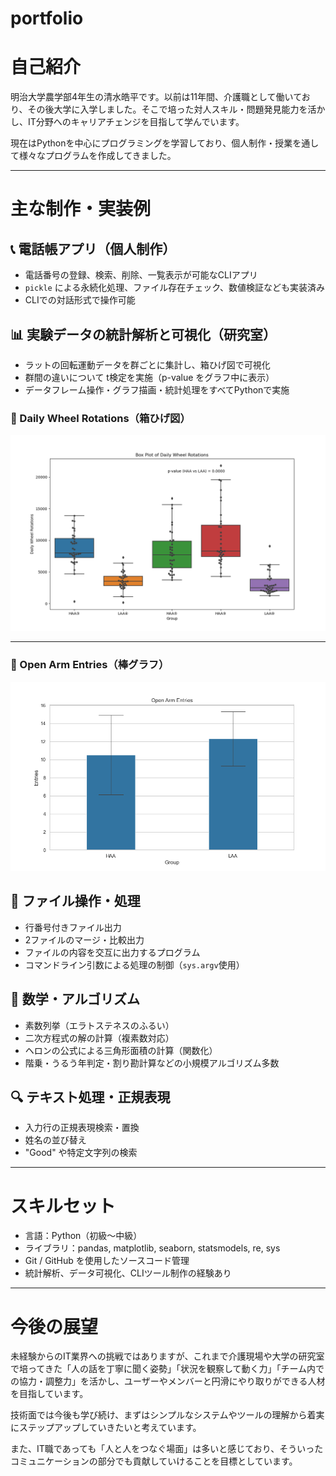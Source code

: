 # portfolio

# 自己紹介

明治大学農学部4年生の清水皓平です。以前は11年間、介護職として働いており、その後大学に入学しました。そこで培った対人スキル・問題発見能力を活かし、IT分野へのキャリアチェンジを目指して学んでいます。

現在はPythonを中心にプログラミングを学習しており、個人制作・授業を通して様々なプログラムを作成してきました。

---

# 主な制作・実装例

## 📞 電話帳アプリ（個人制作）
- 電話番号の登録、検索、削除、一覧表示が可能なCLIアプリ
- `pickle` による永続化処理、ファイル存在チェック、数値検証なども実装済み
- CLIでの対話形式で操作可能

## 📊 実験データの統計解析と可視化（研究室）

- ラットの回転運動データを群ごとに集計し、箱ひげ図で可視化
- 群間の違いについて t検定を実施（p-value をグラフ中に表示）
- データフレーム操作・グラフ描画・統計処理をすべてPythonで実施

### 🧪 Daily Wheel Rotations（箱ひげ図）

![Wheel Boxplot](images/boxplot_wheel.png)

---

### 🧪 Open Arm Entries（棒グラフ）

![Open Arm Entries](images/barplot_openarm.png)

## 📂 ファイル操作・処理
- 行番号付きファイル出力
- 2ファイルのマージ・比較出力
- ファイルの内容を交互に出力するプログラム
- コマンドライン引数による処理の制御（`sys.argv`使用）

## 🧪 数学・アルゴリズム
- 素数列挙（エラトステネスのふるい）
- 二次方程式の解の計算（複素数対応）
- ヘロンの公式による三角形面積の計算（関数化）
- 階乗・うるう年判定・割り勘計算などの小規模アルゴリズム多数

## 🔍 テキスト処理・正規表現
- 入力行の正規表現検索・置換
- 姓名の並び替え
- "Good" や特定文字列の検索

---

# スキルセット

- 言語：Python（初級～中級）
- ライブラリ：pandas, matplotlib, seaborn, statsmodels, re, sys
- Git / GitHub を使用したソースコード管理
- 統計解析、データ可視化、CLIツール制作の経験あり

---

# 今後の展望

未経験からのIT業界への挑戦ではありますが、これまで介護現場や大学の研究室で培ってきた「人の話を丁寧に聞く姿勢」「状況を観察して動く力」「チーム内での協力・調整力」を活かし、ユーザーやメンバーと円滑にやり取りができる人材を目指しています。

技術面では今後も学び続け、まずはシンプルなシステムやツールの理解から着実にステップアップしていきたいと考えています。

また、IT職であっても「人と人をつなぐ場面」は多いと感じており、そういったコミュニケーションの部分でも貢献していけることを目標としています。
